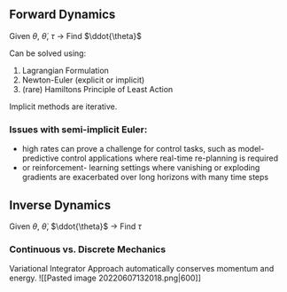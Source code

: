 ## Forward Dynamics
Given $\theta$, $\dot{\theta}$, $\tau$ -> Find $\ddot{\theta}$

Can be solved using:
1. Lagrangian Formulation
2. Newton-Euler (explicit or implicit)
3. (rare) Hamiltons Principle of Least Action

Implicit methods are iterative.


### Issues with semi-implicit Euler:
- high rates can prove a challenge for control tasks, such as model-predictive control applications where real-time re-planning is required
- or reinforcement- learning settings where vanishing or exploding gradients are exacerbated over long horizons with many time steps



## Inverse Dynamics
Given $\theta$, $\dot{\theta}$, $\ddot{\theta}$ -> Find $\tau$




### Continuous vs. Discrete Mechanics


Variational Integrator Approach automatically conserves momentum and energy.
![[Pasted image 20220607132018.png|600]]